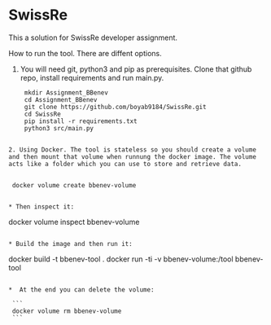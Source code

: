 # SwissRe

This a solution for SwissRe developer assignment.

How to run the tool. There are diffent options.

1. You will need git, python3 and pip as prerequisites. Clone that github repo, install requirements and run main.py.
   ```
    mkdir Assignment_BBenev
    cd Assignment_BBenev
    git clone https://github.com/boyab9184/SwissRe.git
    cd SwissRe
    pip install -r requirements.txt
    python3 src/main.py
``` 

2. Using Docker. The tool is stateless so you should create a volume and then mount that volume when runnung the docker image. The volume acts like a folder which you can use to store and retrieve data.
   
   ```
     docker volume create bbenev-volume
   ```

   * Then inspect it:

   ```
   docker volume inspect bbenev-volume
   ```

   * Build the image and then run it:

   ```
   docker build -t bbenev-tool .
   docker run -ti -v bbenev-volume:/tool bbenev-tool
   ```

   *  At the end you can delete the volume:

    ```
    docker volume rm bbenev-volume
    ```